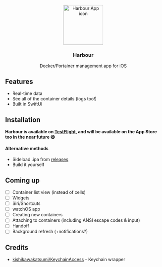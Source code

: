 <p align="center">
	<img src="https://harbour.shameful.xyz/media/favicon.png" width="128" alt="Harbour App icon">
	<h3 align="center">Harbour</h3>
	<p align="center">Docker/Portainer management app for iOS</p>
</p>

## Features
- Real-time data
- See all of the container details (logs too!)
- Built in SwiftUI

## Installation
**Harbour is available on [TestFlight](https://testflight.apple.com/join/F2vK7xo4), and will be available on the App Store too in the near future 😄**

#### Alternative methods
- Sideload .ipa from [releases](https://github.com/rrroyal/Harbour/releases/latest)
- Build it yourself

## Coming up
- [ ] Container list view (instead of cells)
- [ ] Widgets
- [ ] Siri/Shortcuts
- [ ] watchOS app
- [ ] Creating new containers
- [ ] Attaching to containers (including ANSI escape codes & input)
- [ ] Handoff
- [ ] Background refresh (+notifications?)

## Credits
- [kishikawakatsumi/KeychainAccess](https://github.com/kishikawakatsumi/KeychainAccess) - Keychain wrapper
